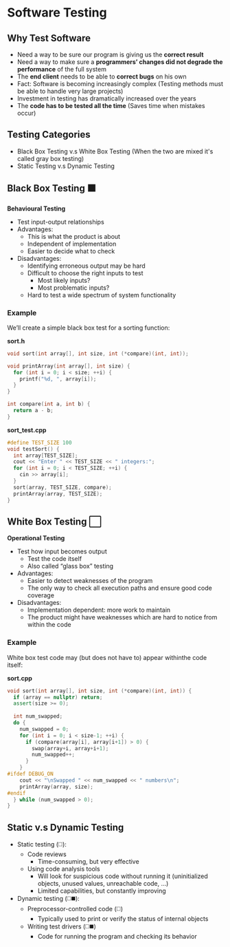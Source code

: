# Software Testing

## Why Test Software
- Need a way to be sure our program is giving us the **correct result**
- Need a way to make sure a **programmers’ changes did not degrade the performance** of the full system
- The **end client** needs to be able to **correct bugs** on his own
- Fact: Software is becoming increasingly complex (Testing methods must be able to handle very large projects)
- Investment in testing has dramatically increased over the years
- The **code has to be tested all the time** (Saves time when mistakes occur)

## Testing Categories

- Black Box Testing v.s White Box Testing (When the two are mixed it's called gray box testing)
- Static Testing v.s Dynamic Testing

## Black Box Testing :black_large_square:
**Behavioural Testing**
- Test input-output relationships
- Advantages:
    - This is what the product is about
    - Independent of implementation
    - Easier to decide what to check
- Disadvantages:
    - Identifying erroneous output may be hard
    - Difficult to choose the right inputs to test
        - Most likely inputs?
        - Most problematic inputs?
    - Hard to test a wide spectrum of system functionality

### Example
We’ll create a simple black box test for a sorting function:

**sort.h**
```cpp
void sort(int array[], int size, int (*compare)(int, int));
```
```cpp
void printArray(int array[], int size) {
  for (int i = 0; i < size; ++i) {
    printf("%d, ", array[i]);
  }
}
```
```cpp
int compare(int a, int b) {
  return a - b;
}
```
**sort_test.cpp**
```cpp
#define TEST_SIZE 100
void testSort() {
  int array[TEST_SIZE];
  cout << "Enter " << TEST_SIZE << " integers:";
  for (int i = 0; i < TEST_SIZE; ++i) {
    cin >> array[i];
  }
  sort(array, TEST_SIZE, compare);
  printArray(array, TEST_SIZE);
}
```

## White Box Testing :white_large_square:
**Operational Testing**
- Test how input becomes output
    - Test the code itself
    - Also called “glass box” testing
- Advantages:
    - Easier to detect weaknesses of the program
    - The only way to check all execution paths
      and ensure good code coverage
- Disadvantages:
    - Implementation dependent: more work to maintain
    - The product might have weaknesses which are hard to notice from within the code

### Example
White box test code may (but does not have to) appear withinthe code itself:

**sort.cpp**
```cpp
void sort(int array[], int size, int (*compare)(int, int)) {
  if (array == nullptr) return;
  assert(size >= 0);
  
  int num_swapped;
  do {
    num_swapped = 0;
    for (int i = 0; i < size-1; ++i) {
      if (compare(array[i], array[i+1]) > 0) {
        swap(array+i, array+i+1);
        num_swapped++;
      }
    }
#ifdef DEBUG_ON
    cout << "\nSwapped " << num_swapped << " numbers\n";
    printArray(array, size);
#endif
  } while (num_swapped > 0);
}
```

## Static v.s Dynamic Testing
- Static testing (:white_medium_square:):
    - Code reviews
        - Time-consuming, but very effective
    - Using code analysis tools
        - Will look for suspicious code without running it
          (uninitialized objects, unused values, unreachable code, …)
        - Limited capabilities, but constantly improving
- Dynamic testing (:white_medium_square::black_medium_square:):
    - Preprocessor-controlled code (:white_medium_square:)
        - Typically used to print or verify the status of internal objects
    - Writing test drivers (:white_medium_square::black_medium_square:)
        - Code for running the program and checking its behavior


